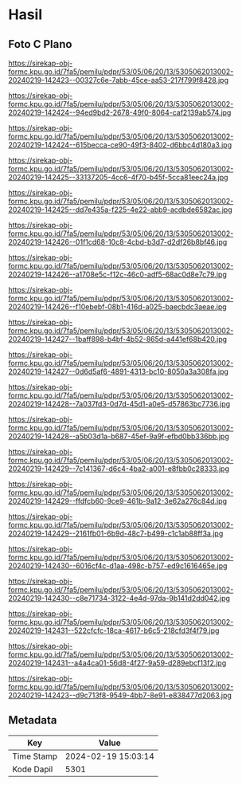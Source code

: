 # Hasil

## Foto C Plano

https://sirekap-obj-formc.kpu.go.id/7fa5/pemilu/pdpr/53/05/06/20/13/5305062013002-20240219-142423--00327c6e-7abb-45ce-aa53-217f799f8428.jpg

https://sirekap-obj-formc.kpu.go.id/7fa5/pemilu/pdpr/53/05/06/20/13/5305062013002-20240219-142424--94ed9bd2-2678-49f0-8064-caf2139ab574.jpg

https://sirekap-obj-formc.kpu.go.id/7fa5/pemilu/pdpr/53/05/06/20/13/5305062013002-20240219-142424--615becca-ce90-49f3-8402-d6bbc4d180a3.jpg

https://sirekap-obj-formc.kpu.go.id/7fa5/pemilu/pdpr/53/05/06/20/13/5305062013002-20240219-142425--33137205-4cc6-4f70-b45f-5cca81eec24a.jpg

https://sirekap-obj-formc.kpu.go.id/7fa5/pemilu/pdpr/53/05/06/20/13/5305062013002-20240219-142425--dd7e435a-f225-4e22-abb9-acdbde6582ac.jpg

https://sirekap-obj-formc.kpu.go.id/7fa5/pemilu/pdpr/53/05/06/20/13/5305062013002-20240219-142426--01f1cd68-10c8-4cbd-b3d7-d2df26b8bf46.jpg

https://sirekap-obj-formc.kpu.go.id/7fa5/pemilu/pdpr/53/05/06/20/13/5305062013002-20240219-142426--a1708e5c-f12c-46c0-adf5-68ac0d8e7c79.jpg

https://sirekap-obj-formc.kpu.go.id/7fa5/pemilu/pdpr/53/05/06/20/13/5305062013002-20240219-142426--f10ebebf-08b1-416d-a025-baecbdc3aeae.jpg

https://sirekap-obj-formc.kpu.go.id/7fa5/pemilu/pdpr/53/05/06/20/13/5305062013002-20240219-142427--1baff898-b4bf-4b52-865d-a441ef68b420.jpg

https://sirekap-obj-formc.kpu.go.id/7fa5/pemilu/pdpr/53/05/06/20/13/5305062013002-20240219-142427--0d6d5af6-4891-4313-bc10-8050a3a308fa.jpg

https://sirekap-obj-formc.kpu.go.id/7fa5/pemilu/pdpr/53/05/06/20/13/5305062013002-20240219-142428--7a037fd3-0d7d-45d1-a0e5-d57863bc7736.jpg

https://sirekap-obj-formc.kpu.go.id/7fa5/pemilu/pdpr/53/05/06/20/13/5305062013002-20240219-142428--a5b03d1a-b687-45ef-9a9f-efbd0bb336bb.jpg

https://sirekap-obj-formc.kpu.go.id/7fa5/pemilu/pdpr/53/05/06/20/13/5305062013002-20240219-142429--7c141367-d6c4-4ba2-a001-e8fbb0c28333.jpg

https://sirekap-obj-formc.kpu.go.id/7fa5/pemilu/pdpr/53/05/06/20/13/5305062013002-20240219-142429--ffdfcb60-9ce9-461b-9a12-3e62a276c84d.jpg

https://sirekap-obj-formc.kpu.go.id/7fa5/pemilu/pdpr/53/05/06/20/13/5305062013002-20240219-142429--2161fb01-6b9d-48c7-b499-c1c1ab88ff3a.jpg

https://sirekap-obj-formc.kpu.go.id/7fa5/pemilu/pdpr/53/05/06/20/13/5305062013002-20240219-142430--6016cf4c-d1aa-498c-b757-ed9c1616465e.jpg

https://sirekap-obj-formc.kpu.go.id/7fa5/pemilu/pdpr/53/05/06/20/13/5305062013002-20240219-142430--c8e71734-3122-4e4d-97da-9b141d2dd042.jpg

https://sirekap-obj-formc.kpu.go.id/7fa5/pemilu/pdpr/53/05/06/20/13/5305062013002-20240219-142431--522cfcfc-18ca-4617-b6c5-218cfd3f4f79.jpg

https://sirekap-obj-formc.kpu.go.id/7fa5/pemilu/pdpr/53/05/06/20/13/5305062013002-20240219-142431--a4a4ca01-56d8-4f27-9a59-d289ebcf13f2.jpg

https://sirekap-obj-formc.kpu.go.id/7fa5/pemilu/pdpr/53/05/06/20/13/5305062013002-20240219-142423--d9c713f8-9549-4bb7-8e91-e838477d2063.jpg


## Metadata

| Key        | Value               |
| ---------- | ------------------- |
| Time Stamp | 2024-02-19 15:03:14 |
| Kode Dapil | 5301                |



